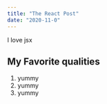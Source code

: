 ```yaml
---
title: "The React Post"
date: "2020-11-0"
---
```


I love jsx

## My Favorite qualities

1. yummy
2. yummy
3. yummy
